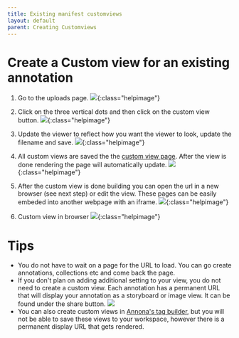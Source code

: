 ```yaml
---
title: Existing manifest customviews
layout: default
parent: Creating Customviews
---
```

# Create a Custom view for an existing annotation
1. Go to the uploads page.
![]({{site.baseurl}}/images/customview-9.png){:class="helpimage"}

2. Click on the three vertical dots and then click on the custom view button.
![]({{site.baseurl}}/images/customview-10.png){:class="helpimage"}

3. Update the viewer to reflect how you want the viewer to look, update the filename and save.
![]({{site.baseurl}}/images/customview-11.png){:class="helpimage"}

7. All custom views are saved the the [custom view page](https://annonatate.fly.dev/customviews). After the view is done rendering the page will automatically update.
![]({{site.baseurl}}/images/customview-6.png){:class="helpimage"}

8. After the custom view is done building you can open the url in a new browser (see next step) or edit the view. These pages can be easily embeded into another webpage with an iframe.
![]({{site.baseurl}}/images/customview-7.png){:class="helpimage"}

9. Custom view in browser
![]({{site.baseurl}}/images/customview-8.png){:class="helpimage"}

# Tips
* You do not have to wait on a page for the URL to load. You can go create annotations, collections etc and come back the page.
* If you don't plan on adding additional setting to your view, you do not need to create a custom view. Each annotation has a permanent URL that will display your annotation as a storyboard or image view. It can be found under the share button.
![]({{site.baseurl}}/images/displayurl.png)
* You can also create custom views in [Annona's tag builder](https://ncsu-libraries.github.io/annona/tools/#/tag-builder), but you will not be able to save these views to your workspace, however there is a permanent display URL that gets rendered.
